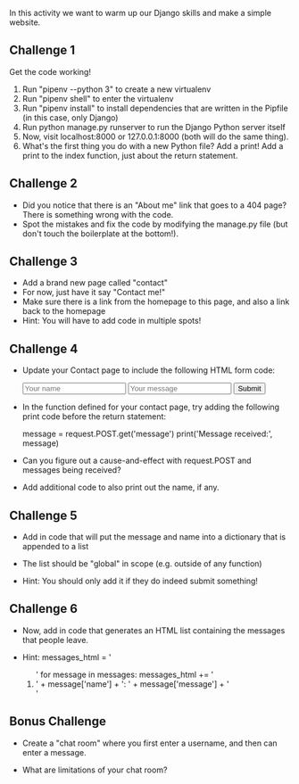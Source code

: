 In this activity we want to warm up our Django skills and make a simple
website.


Challenge 1
-----------

Get the code working!
1. Run "pipenv --python 3" to create a new virtualenv
2. Run "pipenv shell" to enter the virtualenv
3. Run "pipenv install" to install dependencies that are written in the
Pipfile (in this case, only Django)
4. Run python manage.py runserver to run the Django Python server itself
5. Now, visit localhost:8000 or 127.0.0.1:8000 (both will do the same thing).
6. What's the first thing you do with a new Python file? Add a print! Add a
print to the index function, just about the return statement.

Challenge 2
-----------

- Did you notice that there is an "About me" link that goes to a 404 page?
  There is something wrong with the code.
- Spot the mistakes and fix the code by modifying the manage.py file (but
  don't touch the boilerplate at the bottom!).


Challenge 3
-----------

- Add a brand new page called "contact"
- For now, just have it say "Contact me!"
- Make sure there is a link from the homepage to this page, and also a link
  back to the homepage
- Hint: You will have to add code in multiple spots!


Challenge 4
-----------

- Update your Contact page to include the following HTML form code:

    <form method="POST" action="/contact">
        <input name="myname" placeholder="Your name" />
        <input name="message" placeholder="Your message" />
        <button>Submit</button>
    </form>

- In the function defined for your contact page,
  try adding the following print code before the
  return statement:

    message = request.POST.get('message')
    print('Message received:', message)

- Can you figure out a cause-and-effect with request.POST and messages
  being received?

- Add additional code to also print out the name, if any.


Challenge 5
-----------

- Add in code that will put the message and name into a dictionary that is
  appended to a list

- The list should be "global" in scope (e.g. outside of any function)

- Hint: You should only add it if they do indeed submit something!


Challenge 6
-----------

- Now, add in code that generates an HTML list containing the messages that
  people leave.

- Hint:
    messages_html = '<ol>'
    for message in messages:
        messages_html += '<li>' + message['name'] + ': ' + message['message'] + '</li>'


Bonus Challenge
---------------

- Create a "chat room" where you first enter a username, and then can enter
  a message.

- What are limitations of your chat room?

